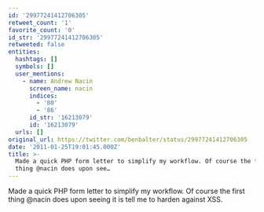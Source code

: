 ```yaml
---
id: '29977241412706305'
retweet_count: '1'
favorite_count: '0'
id_str: '29977241412706305'
retweeted: false
entities:
  hashtags: []
  symbols: []
  user_mentions:
    - name: Andrew Nacin
      screen_name: nacin
      indices:
        - '80'
        - '86'
      id_str: '16213079'
      id: '16213079'
  urls: []
original_url: https://twitter.com/benbalter/status/29977241412706305
date: '2011-01-25T19:01:45.000Z'
title: >-
  Made a quick PHP form letter to simplify my workflow. Of course the first
  thing @nacin does upon see…
---
```


Made a quick PHP form letter to simplify my workflow. Of course the first thing @nacin does upon seeing it is tell me to harden against XSS.